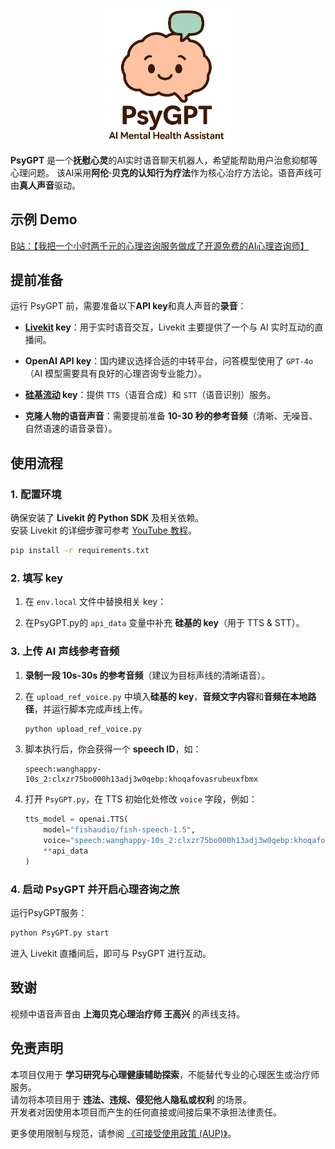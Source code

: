 <p align="center">
  <img src="assets/chat_transparent.png" alt="PsyGPT Logo" width="200"/>
</p>

<!-- # PsyGPT -->

**PsyGPT** 是一个**抚慰心灵**的AI实时语音聊天机器人，希望能帮助用户治愈抑郁等心理问题。
该AI采用**阿伦·贝克的认知行为疗法**作为核心治疗方法论。语音声线可由**真人声音**驱动。

<!-- --- -->

## 示例 Demo

[B站：【我把一个小时两千元的心理咨询服务做成了开源免费的AI心理咨询师】](https://www.bilibili.com/video/BV1WSkEY6EUd/?share_source=copy_web)

<!-- --- -->

## 提前准备

运行 PsyGPT 前，需要准备以下**API key**和真人声音的**录音**：

* **[Livekit](https://livekit.io/) key**：用于实时语音交互，Livekit 主要提供了一个与 AI 实时互动的直播间。

* **OpenAI API key**：国内建议选择合适的中转平台，问答模型使用了 `GPT-4o` （AI 模型需要具有良好的心理咨询专业能力）。

* **[硅基流动](https://siliconflow.cn/) key**：提供 `TTS`（语音合成）和 `STT`（语音识别）服务。

* **克隆人物的语音声音**：需要提前准备 **10-30 秒的参考音频**（清晰、无噪音、自然语速的语音录音）。  
  <!-- - 将参考音频通过 `upload_ref_voice.py` 脚本上传到硅基平台，并获得对应的 **speech ID**。  
  - 在 `PsyGPT.py` 的 `voice` 字段中填写该 speech ID，以便在运行时使用目标声线进行心理咨询对话。   -->


## 使用流程

### 1. 配置环境

确保安装了 **Livekit 的 Python SDK** 及相关依赖。  
安装 Livekit 的详细步骤可参考 [YouTube 教程](https://www.youtube.com/watch?v=_8VHac0M7d8&ab_channel=AiAustin)。

```bash
pip install -r requirements.txt
```

<!-- --- -->

### 2. 填写 key

1. 在 `env.local` 文件中替换相关 key：  

2. 在PsyGPT.py的 `api_data` 变量中补充 **硅基的 key**（用于 TTS & STT）。

<!-- --- -->

### 3. 上传 AI 声线参考音频

1. **录制一段 10s-30s 的参考音频**（建议为目标声线的清晰语音）。  
2. 在 `upload_ref_voice.py` 中填入**硅基的 key**，**音频文字内容**和**音频在本地路径**，并运行脚本完成声线上传。  
   ```bash
   python upload_ref_voice.py
   ```
3. 脚本执行后，你会获得一个 **speech ID**，如：  
   ```
   speech:wanghappy-10s_2:clxzr75bo000h13adj3w0qebp:khoqafovasrubeuxfbmx
   ```
4. 打开 `PsyGPT.py`，在 TTS 初始化处修改 `voice` 字段，例如：  

   ```python
   tts_model = openai.TTS(
       model="fishaudio/fish-speech-1.5",
       voice="speech:wanghappy-10s_2:clxzr75bo000h13adj3w0qebp:khoqafovasrubeuxfbmx",
       **api_data
   )
   ```

<!-- --- -->

### 4. 启动 PsyGPT 并开启心理咨询之旅
运行PsyGPT服务：
```bash
python PsyGPT.py start
```
进入 Livekit 直播间后，即可与 PsyGPT 进行互动。

<!-- --- -->

## 致谢

视频中语音声音由 **上海贝克心理治疗师 王高兴** 的声线支持。

## 免责声明

本项目仅用于 **学习研究与心理健康辅助探索**，不能替代专业的心理医生或治疗师服务。  
请勿将本项目用于 **违法、违规、侵犯他人隐私或权利** 的场景。  
开发者对因使用本项目而产生的任何直接或间接后果不承担法律责任。  

更多使用限制与规范，请参阅 [《可接受使用政策 (AUP)》](./AUP.md)。
